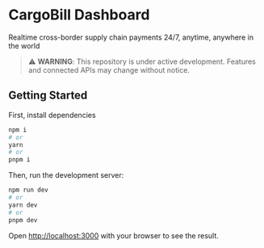 # CargoBill Dashboard

Realtime cross-border supply chain payments 24/7, anytime, anywhere in the world



> ⚠️ **WARNING**: This repository is under active development. Features and connected APIs may change without notice. 



## Getting Started

First, install dependencies

```bash
npm i
# or
yarn
# or
pnpm i
```


Then, run the development server:

```bash
npm run dev
# or
yarn dev
# or
pnpm dev
```

Open [http://localhost:3000](http://localhost:3000) with your browser to see the result.
